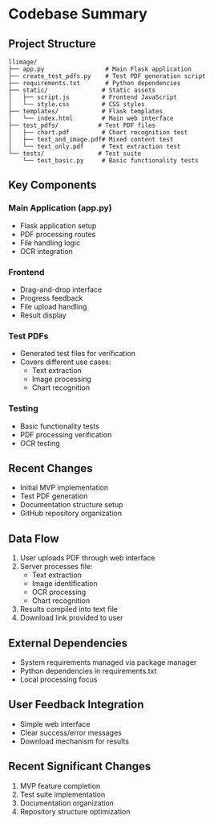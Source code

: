 # Codebase Summary

## Project Structure
```
llimage/
├── app.py                 # Main Flask application
├── create_test_pdfs.py    # Test PDF generation script
├── requirements.txt       # Python dependencies
├── static/               # Static assets
│   ├── script.js         # Frontend JavaScript
│   └── style.css         # CSS styles
├── templates/            # Flask templates
│   └── index.html        # Main web interface
├── test_pdfs/           # Test PDF files
│   ├── chart.pdf         # Chart recognition test
│   ├── text_and_image.pdf# Mixed content test
│   └── text_only.pdf     # Text extraction test
└── tests/               # Test suite
    └── test_basic.py     # Basic functionality tests
```

## Key Components

### Main Application (app.py)
- Flask application setup
- PDF processing routes
- File handling logic
- OCR integration

### Frontend
- Drag-and-drop interface
- Progress feedback
- File upload handling
- Result display

### Test PDFs
- Generated test files for verification
- Covers different use cases:
  - Text extraction
  - Image processing
  - Chart recognition

### Testing
- Basic functionality tests
- PDF processing verification
- OCR testing

## Recent Changes
- Initial MVP implementation
- Test PDF generation
- Documentation structure setup
- GitHub repository organization

## Data Flow
1. User uploads PDF through web interface
2. Server processes file:
   - Text extraction
   - Image identification
   - OCR processing
   - Chart recognition
3. Results compiled into text file
4. Download link provided to user

## External Dependencies
- System requirements managed via package manager
- Python dependencies in requirements.txt
- Local processing focus

## User Feedback Integration
- Simple web interface
- Clear success/error messages
- Download mechanism for results

## Recent Significant Changes
1. MVP feature completion
2. Test suite implementation
3. Documentation organization
4. Repository structure optimization
